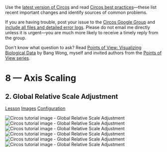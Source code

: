 Use the [latest version of Circos](/software/download/circos/) and read
[Circos best
practices](/documentation/tutorials/reference/best_practices/)—these list
recent important changes and identify sources of common problems.

If you are having trouble, post your issue to the [Circos Google
Group](https://groups.google.com/group/circos-data-visualization) and [include
all files and detailed error logs](/support/support/). Please do not email me
directly unless it is urgent—you are much more likely to receive a timely
reply from the group.

Don't know what question to ask? Read [Points of View: Visualizing Biological
Data](https://www.nature.com/nmeth/journal/v9/n12/full/nmeth.2258.html) by
Bang Wong, myself and invited authors from the [Points of View
series](https://mk.bcgsc.ca/pointsofview).

# 8 — Axis Scaling

## 2\. Global Relative Scale Adjustment

[Lesson](/documentation/tutorials/scaling/global_relative_scale/lesson)
[Images](/documentation/tutorials/scaling/global_relative_scale/images)
[Configuration](/documentation/tutorials/scaling/global_relative_scale/configuration)

![Circos tutorial image - Global Relative Scale
Adjustment](/documentation/tutorials/scaling/global_relative_scale/img/01.png)
![Circos tutorial image - Global Relative Scale
Adjustment](/documentation/tutorials/scaling/global_relative_scale/img/02.png)
![Circos tutorial image - Global Relative Scale
Adjustment](/documentation/tutorials/scaling/global_relative_scale/img/03.png)
![Circos tutorial image - Global Relative Scale
Adjustment](/documentation/tutorials/scaling/global_relative_scale/img/04.png)
![Circos tutorial image - Global Relative Scale
Adjustment](/documentation/tutorials/scaling/global_relative_scale/img/05.png)
![Circos tutorial image - Global Relative Scale
Adjustment](/documentation/tutorials/scaling/global_relative_scale/img/06.png)

